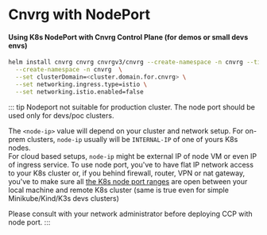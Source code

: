 # Cnvrg with NodePort  

#### Using K8s NodePort with Cnvrg Control Plane (for demos or small devs envs)

```bash
helm install cnvrg cnvrg cnvrgv3/cnvrg --create-namespace -n cnvrg --timeout 1500s \
  --create-namespace -n cnvrg  \
  --set clusterDomain=<cluster.domain.for.cnvrg> \
  --set networking.ingress.type=istio \
  --set networking.istio.enabled=false
```

::: tip
Nodeport not suitable for production cluster. The node port should be used only for devs/poc clusters. 

The `<node-ip>` value will depend on your cluster and network setup. 
For on-prem clusters, `node-ip` usually will be `INTERNAL-IP` of one of yours K8s nodes.   
For cloud based setups, `node-ip` might be external IP of node VM or even IP of ingress service. 
To use node port, you've to have flat IP network access to your K8s cluster 
or, if you behind firewall, router, VPN or nat gateway, you've to make sure all 
[the K8s node port ranges](https://kubernetes.io/docs/concepts/services-networking/service/#nodeport) 
are open between your local machine and remote K8s cluster (same is true even for simple Minikube/Kind/K3s devs clusters)   

Please consult with your network administrator before deploying CCP with node port.
:::